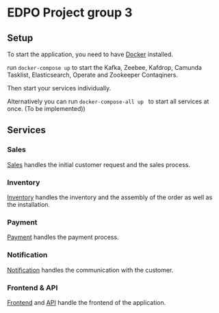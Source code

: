 # EDPO Project group 3

## Setup

To start the application, you need to have [Docker](https://www.docker.com/) installed.

run `docker-compose up` to start the Kafka, Zeebee, Kafdrop, Camunda Tasklist, Elasticsearch, Operate and Zookeeper Contaqiners.

Then start your services individually.

Alternatively you can run `docker-compose-all up ` to start all services at once. (To be implemented)) 

## Services

### Sales

[Sales](sales/) handles the initial customer request and the sales process.

### Inventory

[Inventory](inventory/) handles the inventory and the assembly of the order as well as the installation.

### Payment

[Payment](payment/) handles the payment process.

### Notification

[Notification](notification/) handles the communication with the customer.

### Frontend & API

[Frontend](frontend/) and [API](api/) handle the frontend of the application.
